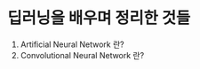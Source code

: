 딥러닝을 배우며 정리한 것들
============================

1. Artificial Neural Network 란?
2. Convolutional Neural Network 란?
